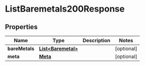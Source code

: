 

# ListBaremetals200Response


## Properties

| Name | Type | Description | Notes |
|------------ | ------------- | ------------- | -------------|
|**bareMetals** | [**List&lt;Baremetal&gt;**](Baremetal.md) |  |  [optional] |
|**meta** | [**Meta**](Meta.md) |  |  [optional] |



